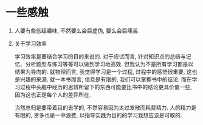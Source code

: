 # 一些感触

1. 人要有些低级趣味, 不然要么会巨虚伪, 要么会巨痛苦.

2. 关于学习效率
   
   学习效率是要结合学习的目的来说的. 对于应试而言, 针对知识点的总结与记忆、分析题型与练习等等可以做到学习地高效. 但我认为不是所有学习都是以结果为导向的. 就物理而言, 我觉得学习是一个过程, 过程中的感悟很重要, 这也是兴趣的来源. 就一本书而言, 信息是有限的, 我们可以掌握书中的结论. 而在学习过程中头脑中经历的思辨所留下的东西可能要比书中的结论更具价值一些, 因为这也正是每个人的差异所在.

   当然总归是要带着目的去学的, 不然容易因为太过发散而耗费精力. 人的精力是有限的, 贪多也是一中浪费, 以指导实践为目的的学习我想应该是可取的.
